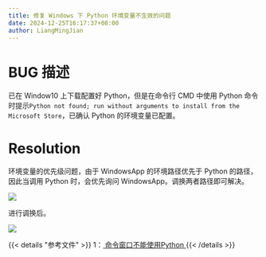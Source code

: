 ```yaml
---
title: 修复 Windows 下 Python 环境变量不生效的问题
date: 2024-12-25T16:17:37+08:00
author: LiangMingJian
---
```


# BUG 描述

已在 Window10 上下载配置好 Python，但是在命令行 CMD 中使用 Python 命令时提示`Python not found; run without arguments to install from the Microsoft Store`，已确认 Python 的环境变量已配置。

# Resolution

环境变量的优先级问题，由于 WindowsApp 的环境路径优先于 Python 的路径，因此当调用 Python 时，会优先询问 WindowsApp。调换两者路径即可解决。

![](/_images/drawingbed/img/202205051003225.png)

进行调换后。

![](/_images/drawingbed/img/202205051003370.png)

{{< details "参考文件" >}} 
1：[ 命令窗口不能使用Python ](https://zhuanlan.zhihu.com/p/380716375)
{{< /details >}}
